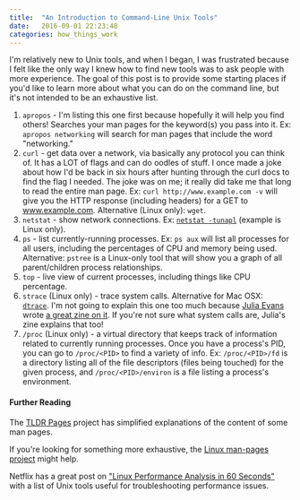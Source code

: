 ```yaml
---
title:  "An Introduction to Command-Line Unix Tools"
date:   2016-09-01 22:23:48
categories: how_things_work
---
```

I'm relatively new to Unix tools, and when I began, I was frustrated because I felt like the only way I knew how to find new tools was to ask people with more experience. The goal of this post is to provide some starting places if you'd like to learn more about what you can do on the command line, but it's not intended to be an exhaustive list.

1. `apropos` - I'm listing this one first because hopefully it will help you find others! Searches your man pages for the keyword(s) you pass into it. Ex: `apropos networking` will search for man pages that include the word "networking."
2. `curl` - get data over a network, via basically any protocol you can think of. It has a LOT of flags and can do oodles of stuff. I once made a joke about how I'd be back in six hours after hunting through the curl docs to find the flag I needed. The joke was on me; it really did take me that long to read the entire man page. Ex: `curl http://www.example.com -v` will give you the HTTP response (including headers) for a GET to www.example.com. Alternative (Linux only): `wget`.
3. `netstat` - show network connections. Ex: [`netstat -tunapl`](https://writing.natwelch.com/post/581) (example is Linux only).
4. `ps` - list currently-running processes. Ex: `ps aux` will list all processes for all users, including the percentages of CPU and memory being used. Alternative: `pstree` is a Linux-only tool that will show you a graph of all parent/children process relationships.
5. `top` - live view of current processes, including things like CPU percentage.
6. `strace` (Linux only) - trace system calls. Alternative for Mac OSX: [`dtrace`](https://8thlight.com/blog/colin-jones/2015/11/06/dtrace-even-better-than-strace-for-osx.html). I'm not going to explain this one too much because [Julia Evans](http://jvns.ca/) wrote [a great zine on it](http://jvns.ca/strace-zine-unfolded.pdf). If you're not sure what system calls are, Julia's zine explains that too!
7. `/proc` (Linux only) - a virtual directory that keeps track of information related to currently running processes. Once you have a process's PID, you can go to `/proc/<PID>` to find a variety of info. Ex: `/proc/<PID>/fd` is a directory listing all of the file descriptors (files being touched) for the given process, and `/proc/<PID>/environ` is a file listing a process's environment.

#### Further Reading

The [TLDR Pages](http://tldr-pages.github.io/) project has simplified explanations of the content of some man pages.

If you're looking for something more exhaustive, the [Linux man-pages project](https://www.kernel.org/doc/man-pages/) might help.

Netflix has a great post on ["Linux Performance Analysis in 60 Seconds"](http://techblog.netflix.com/2015/11/linux-performance-analysis-in-60s.html) with a list of Unix tools useful for troubleshooting performance issues.
